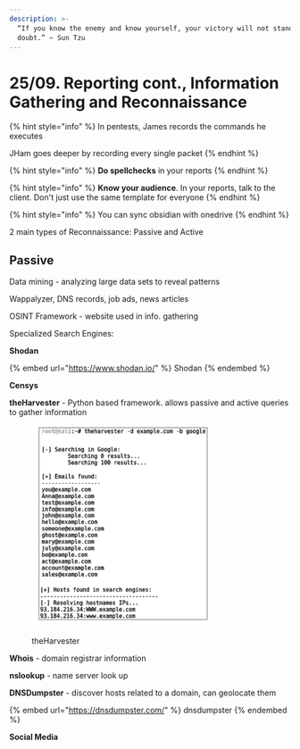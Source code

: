 ```yaml
---
description: >-
  “If you know the enemy and know yourself, your victory will not stand in
  doubt.” ~ Sun Tzu
---
```


# 25/09. Reporting cont., Information Gathering and Reconnaissance

{% hint style="info" %}
In pentests, James records the commands he executes

JHam goes deeper by recording every single packet
{% endhint %}

{% hint style="info" %}
**Do spellchecks** in your reports
{% endhint %}

{% hint style="info" %}
**Know your audience**. In your reports, talk to the client. Don't just use the same template for everyone
{% endhint %}

{% hint style="info" %}
You can sync obsidian with onedrive
{% endhint %}

2 main types of Reconnaissance: Passive and Active

## Passive

Data mining - analyzing large data sets to reveal patterns

Wappalyzer, DNS records, job ads, news articles

OSINT Framework - website used in info. gathering

Specialized Search Engines:&#x20;

**Shodan**

{% embed url="https://www.shodan.io/" %}
Shodan
{% endembed %}

**Censys**

**theHarvester** - Python based framework. allows passive and active queries to gather information

<figure><img src="../../.gitbook/assets/image (15).png" alt=""><figcaption><p>theHarvester</p></figcaption></figure>

**Whois** - domain registrar information

**nslookup** - name server look up

**DNSDumpster** - discover hosts related to a domain, can geolocate them

{% embed url="https://dnsdumpster.com/" %}
dnsdumpster
{% endembed %}

**Social Media**

